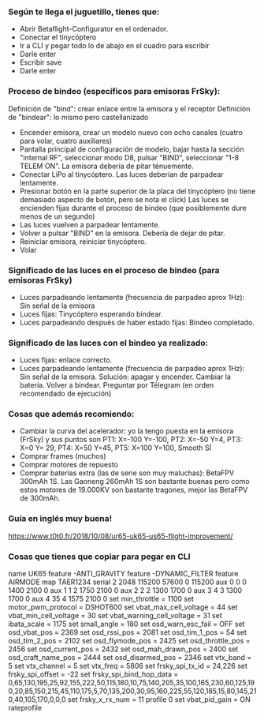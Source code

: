### Según te llega el juguetillo, tienes que:

- Abrir Betaflight-Configurator en el ordenador.
- Conectar el tinycóptero
- Ir a CLI y pegar todo lo de abajo en el cuadro para escribir
- Darle enter
- Escribir save
- Darle enter


### Proceso de bindeo (específicos para emisoras FrSky):
Definición de "bind": crear enlace entre la emisora y el receptor
Definición de "bindear": lo mismo pero castellanizado

- Encender emisora, crear un modelo nuevo con ocho canales (cuatro para volar, cuatro auxiliares)
- Pantalla principal de configuración de modelo, bajar hasta la sección "internal RF", seleccionar modo D8, pulsar "BIND", seleccionar "1-8 TELEM ON". La emisora debería de pitar ténuemente.
- Conectar LiPo al tinycóptero. Las luces deberían de parpadear lentamente.
- Presionar botón en la parte superior de la placa del tinycóptero (no tiene demasiado aspecto de botón, pero se nota el click) Las luces se encienden fijas durante el proceso de bindeo (que posiblemente dure menos de un segundo)
- Las luces vuelven a parpadear lentamente.
- Volver a pulsar "BIND" en la emisora. Debería de dejar de pitar.
- Reiniciar emisora, reiniciar tinycóptero.
- Volar


### Significado de las luces en el proceso de bindeo (para emisoras FrSky)

- Luces parpadeando lentamente (frecuencia de parpadeo aprox 1Hz): Sin señal de la emisora
- Luces fijas: Tinycóptero esperando bindear.
- Luces parpadeando después de haber estado fijas: Bindeo completado.


### Significado de las luces con el bindeo ya realizado:

- Luces fijas: enlace correcto.
- Luces parpadeando lentamente (frecuencia de parpadeo aprox 1Hz): Sin señal de la emisora. Solución: apagar y encender. Cambiar la batería. Volver a bindear. Preguntar por Télegram (en orden recomendado de ejecución)


### Cosas que además recomiendo:
- Cambiar la curva del acelerador: yo la tengo puesta en la emisora (FrSky) y sus puntos son PT1: X=-100 Y=-100, PT2: X=-50 Y=4, PT3: X=0 Y= 29, PT4: X=50 Y=45, PT5: X=100 Y=100, Smooth SÍ
- Comprar frames (muchos)
- Comprar motores de repuesto
- Comprar baterías extra (las de serie son muy maluchas): BetaFPV 300mAh 1S. Las Gaoneng 260mAh 1S son bastante buenas pero como estos motores de 19.000KV son bastante tragones, mejor las BetaFPV de 300mAh.


### Guía en inglés muy buena!
https://www.t0t0.fr/2018/10/08/ur65-uk65-us65-flight-improvement/


### Cosas que tienes que copiar para pegar en CLI

name UK65 feature -ANTI_GRAVITY feature -DYNAMIC_FILTER feature AIRMODE map TAER1234 serial 2 2048 115200 57600 0 115200 aux 0 0 0 1400 2100 0 aux 1 1 2 1750 2100 0 aux 2 2 2 1300 1700 0 aux 3 4 3 1300 1700 0 aux 4 35 4 1575 2100 0 set min_throttle = 1100 set motor_pwm_protocol = DSHOT600 set vbat_max_cell_voltage = 44 set vbat_min_cell_voltage = 30 set vbat_warning_cell_voltage = 31 set ibata_scale = 1175 set small_angle = 180 set osd_warn_esc_fail = OFF set osd_vbat_pos = 2369 set osd_rssi_pos = 2081 set osd_tim_1_pos = 54 set osd_tim_2_pos = 2102 set osd_flymode_pos = 2425 set osd_throttle_pos = 2456 set osd_current_pos = 2432 set osd_mah_drawn_pos = 2400 set osd_craft_name_pos = 2444 set osd_disarmed_pos = 2346 set vtx_band = 5 set vtx_channel = 5 set vtx_freq = 5806 set frsky_spi_tx_id = 24,226 set frsky_spi_offset = -22 set frsky_spi_bind_hop_data = 0,65,130,195,25,92,155,222,50,115,180,10,75,140,205,35,100,165,230,60,125,190,20,85,150,215,45,110,175,5,70,135,200,30,95,160,225,55,120,185,15,80,145,210,40,105,170,0,0,0 set frsky_x_rx_num = 11 profile 0 set vbat_pid_gain = ON rateprofile
